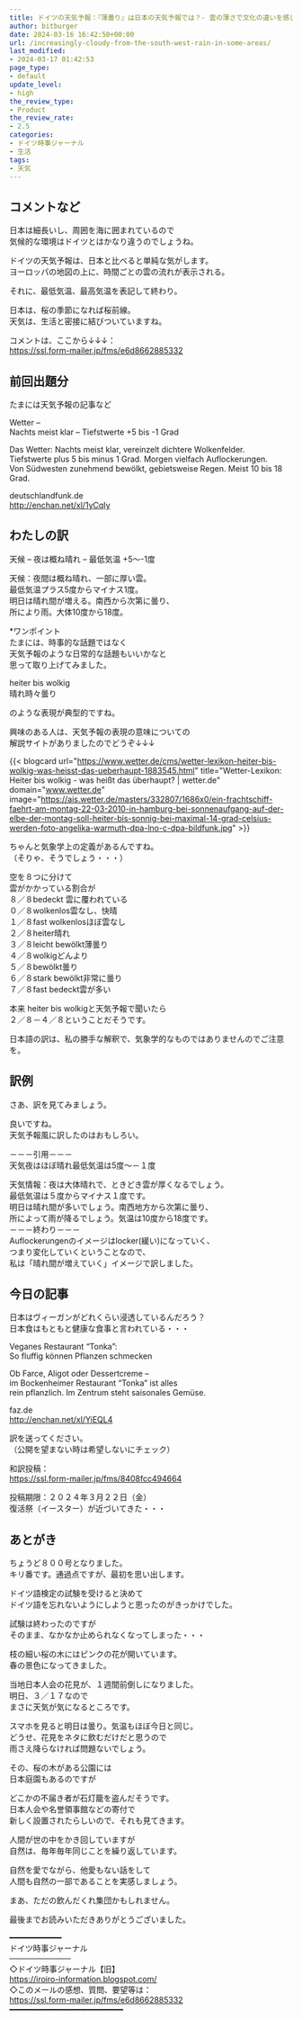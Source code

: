 ```yaml
---
title: ドイツの天気予報：『薄曇り』は日本の天気予報では？- 雲の薄さで文化の違いを感じる/第８００号
author: bitburger
date: 2024-03-16 16:42:50+00:00
url: /increasingly-cloudy-from-the-south-west-rain-in-some-areas/
last_modified:
- 2024-03-17 01:42:53
page_type:
- default
update_level:
- high
the_review_type:
- Product
the_review_rate:
- 2.5
categories:
- ドイツ時事ジャーナル
- 生活
tags:
- 天気
---
```

## コメントなど
日本は細長いし、周囲を海に囲まれているので  
気候的な環境はドイツとはかなり違うのでしょうね。

ドイツの天気予報は、日本と比べると単純な気がします。  
ヨーロッパの地図の上に、時間ごとの雲の流れが表示される。

それに、最低気温、最高気温を表記して終わり。

<span class="fz-22px"><span class="bold-red"><span class="marker-under">日本は、桜の季節になれば桜前線。<br />天気は、生活と密接に結びついていますね。</span></span></span>

コメントは、ここから↓↓↓：  
<https://ssl.form-mailer.jp/fms/e6d8662885332>

## 前回出題分
たまには天気予報の記事など

Wetter &#8211;  
Nachts meist klar &#8211; Tiefstwerte +5 bis -1 Grad

Das Wetter: Nachts meist klar, vereinzelt dichtere Wolkenfelder.  
Tiefstwerte plus 5 bis minus 1 Grad. Morgen vielfach Auflockerungen.  
Von Südwesten zunehmend bewölkt, gebietsweise Regen. Meist 10 bis 18 Grad.

deutschlandfunk.de  
<http://enchan.net/xl/1yCqIy>

## わたしの訳
天候 &#8211; 夜は概ね晴れ &#8211; 最低気温 +5～-1度

天候：夜間は概ね晴れ、一部に厚い雲。  
最低気温プラス5度からマイナス1度。  
明日は晴れ間が増える。南西から次第に曇り、  
所により雨。大体10度から18度。

*ワンポイント  
たまには、時事的な話題ではなく  
天気予報のような日常的な話題もいいかなと  
思って取り上げてみました。

heiter bis wolkig  
晴れ時々曇り

のような表現が典型的ですね。

興味のある人は、天気予報の表現の意味についての  
解説サイトがありましたのでどうぞ↓↓↓

{{< blogcard url="https://www.wetter.de/cms/wetter-lexikon-heiter-bis-wolkig-was-heisst-das-ueberhaupt-1883545.html" title="Wetter-Lexikon: Heiter bis wolkig - was heißt das überhaupt? | wetter.de" domain="www.wetter.de" image="https://ais.wetter.de/masters/332807/1686x0/ein-frachtschiff-faehrt-am-montag-22-03-2010-in-hamburg-bei-sonnenaufgang-auf-der-elbe-der-montag-soll-heiter-bis-sonnig-bei-maximal-14-grad-celsius-werden-foto-angelika-warmuth-dpa-lno-c-dpa-bildfunk.jpg" >}} 

ちゃんと気象学上の定義があるんですね。  
（そりゃ、そうでしょう・・・）

空を８つに分けて  
雲がかかっている割合が  
８／８bedeckt 雲に覆われている  
０／８wolkenlos雲なし、快晴  
１／８fast wolkenlosほぼ雲なし  
２／８heiter晴れ  
３／８leicht bewölkt薄曇り  
４／８wolkigどんより  
５／８bewölkt曇り  
６／８stark bewölkt非常に曇り  
７／８fast bedeckt雲が多い

本来 heiter bis wolkigと天気予報で聞いたら  
２／８－４／８ということだそうです。

日本語の訳は、私の勝手な解釈で、気象学的なものではありませんのでご注意を。

## 訳例
さあ、訳を見てみましょう。

良いですね。  
天気予報風に訳したのはおもしろい。

－－－引用－－－  
天気夜はほぼ晴れ最低気温は5度～－１度

天気情報：夜は大体晴れで、ときどき雲が厚くなるでしょう。  
最低気温は５度からマイナス１度です。  
明日は晴れ間が多いでしょう。南西地方から次第に曇り、  
所によって雨が降るでしょう。気温は10度から18度です。  
－－－終わり－－－  
Auflockerungenのイメージはlocker(緩い)になっていく、  
つまり変化していくということなので、  
私は「晴れ間が増えていく」イメージで訳しました。

## 今日の記事
日本はヴィーガンがどれくらい浸透しているんだろう？  
日本食はもともと健康な食事と言われている・・・

Veganes Restaurant &#8220;Tonka&#8221;:  
So fluffig können Pflanzen schmecken

Ob Farce, Aligot oder Dessertcreme &#8211;  
im Bockenheimer Restaurant &#8220;Tonka&#8221; ist alles  
rein pflanzlich. Im Zentrum steht saisonales Gemüse.

faz.de  
<http://enchan.net/xl/YiEQL4>

訳を送ってください。  
（公開を望まない時は希望しないにチェック）

和訳投稿：  
<https://ssl.form-mailer.jp/fms/8408fcc494664>

投稿期限：２０２４年３月２２日（金）  
復活祭（イースター）が近づいてきた・・・

## あとがき
ちょうど８００号となりました。  
キリ番です。通過点ですが、最初を思い出します。

ドイツ語検定の試験を受けると決めて  
ドイツ語を忘れないようにしようと思ったのがきっかけでした。

試験は終わったのですが  
そのまま、なかなか止められなくなってしまった・・・

枝の細い桜の木にはピンクの花が開いています。  
春の景色になってきました。

当地日本人会の花見が、１週間前倒しになりました。  
明日、３／１７なので  
まさに天気が気になるところです。

スマホを見ると明日は曇り。気温もほぼ今日と同じ。  
どうせ、花見をネタに飲むだけだと思うので  
雨さえ降らなければ問題ないでしょう。

その、桜の木がある公園には  
日本庭園もあるのですが

どこかの不届き者が石灯籠を盗んだそうです。  
日本人会や名誉領事館などの寄付で  
新しく設置されたらしいので、それも見てきます。

人間が世の中をかき回していますが  
自然は、毎年毎年同じことを繰り返しています。

自然を愛でながら、他愛もない話をして  
人間も自然の一部であることを実感しましょう。

まあ、ただの飲んだくれ集団かもしれません。

最後までお読みいただきありがとうございました。

━━━━━━━━━━━  
ドイツ時事ジャーナル  
───────────  
◇ドイツ時事ジャーナル【旧】  
<https://iroiro-information.blogspot.com/>  
◇このメールの感想、質問、要望等は：  
<https://ssl.form-mailer.jp/fms/e6d8662885332>  
━━━━━━━━━━━━━━━━━━━━━━━━